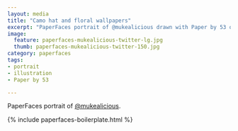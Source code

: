 ```yaml
---
layout: media
title: "Camo hat and floral wallpapers"
excerpt: "PaperFaces portrait of @mukealicious drawn with Paper by 53 on an iPad."
image: 
  feature: paperfaces-mukealicious-twitter-lg.jpg
  thumb: paperfaces-mukealicious-twitter-150.jpg
category: paperfaces
tags: 
- portrait
- illustration
- Paper by 53

---
```


PaperFaces portrait of [@mukealicious](http://twitter.com/mukealicious).

{% include paperfaces-boilerplate.html %}